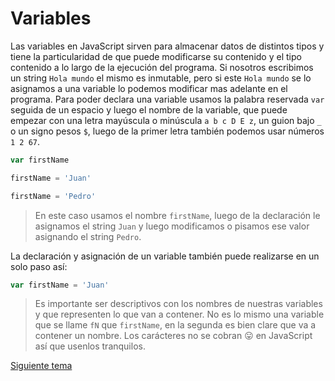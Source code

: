 # Variables

Las variables en JavaScript sirven para almacenar datos de distintos tipos y tiene la particularidad de que puede modificarse su contenido y el tipo contenido a lo largo de la ejecución del programa. Si nosotros escribimos un string `Hola mundo` el mismo es inmutable, pero si este `Hola mundo` se lo asignamos a una variable lo podemos modificar mas adelante en el programa.
Para poder declara una variable usamos la palabra reservada `var` seguida de un espacio y luego el nombre de la variable, que puede empezar con una letra mayúscula o minúscula `a b c D E z`, un guion bajo `_` o un signo pesos `$`, luego de la primer letra también podemos usar números `1 2 67`.

```js
var firstName 

firstName = 'Juan'

firstName = 'Pedro'

```

> En este caso usamos el nombre `firstName`, luego de la declaración le asignamos el string `Juan` y luego modificamos o pisamos ese valor asignando el string `Pedro`.

La declaración y asignación de un variable también puede realizarse en un solo paso así:

```js
var firstName = 'Juan'
```

> Es importante ser descriptivos con los nombres de nuestras variables y que representen lo que van a contener. No es lo mismo una variable que se llame `fN` que `firstName`, en la segunda es bien clare que va a contener un nombre. Los carácteres no se cobran 😛 en JavaScript así que usenlos tranquilos.

[Siguiente tema](01_04_tipos_de_valores.md)
